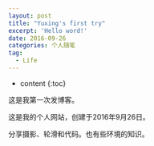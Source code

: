 ```yaml
---
layout: post
title: "Yuxing's first try"
excerpt: 'Hello word!'
date: 2016-09-26
categories: 个人随笔
tag:
  - Life
---
```


* content
{:toc}

这是我第一次发博客。

这是我的个人网站，创建于2016年9月26日。

分享摄影、轮滑和代码。也有些环境的知识。

